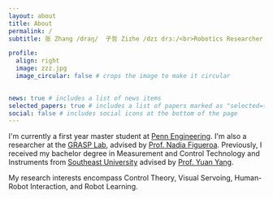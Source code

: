```yaml
---
layout: about
title: About
permalink: /
subtitle: 张 Zhang /draŋ/  子哲 Zizhe /dzɪ drɜː/<br>Robotics Researcher

profile:
  align: right
  image: zzz.jpg
  image_circular: false # crops the image to make it circular
  

news: true # includes a list of news items
selected_papers: true # includes a list of papers marked as "selected={true}"
social: false # includes social icons at the bottom of the page
---
```


I'm currently a first year master student at [Penn Engineering](https://www.seas.upenn.edu). I'm also a researcher at the [GRASP Lab](https://www.grasp.upenn.edu/), advised by [Prof. Nadia Figueroa](https://nbfigueroa.github.io/). Previously, I received my bachelor degree in Measurement and Control Technology and Instruments from [Southeast University](https://www.seu.edu.cn/) advised by [Prof. Yuan Yang](https://ins.seu.edu.cn/yy2/list.htm).

My research interests encompass Control Theory, Visual Servoing, Human-Robot Interaction, and Robot Learning.
